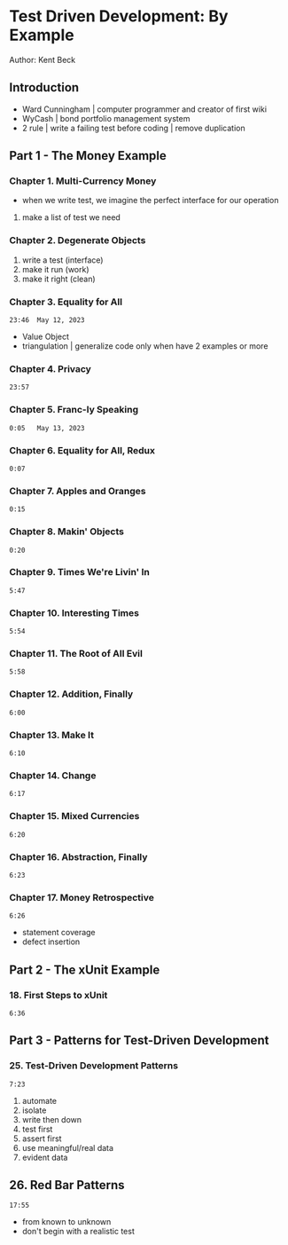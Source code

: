 # Test Driven Development: By Example

Author: Kent Beck

## Introduction

- Ward Cunningham | computer programmer and creator of first wiki
- WyCash | bond portfolio management system
- 2 rule | write a failing test before coding | remove duplication

## Part 1 - The Money Example

### Chapter 1. Multi-Currency Money

- when we write test, we imagine the perfect interface for our operation

1. make a list of test we need

### Chapter 2. Degenerate Objects

1. write a test (interface)
2. make it run (work)
3. make it right (clean)

### Chapter 3. Equality for All

`23:46  May 12, 2023`

- Value Object
- triangulation | generalize code only when have 2 examples or more

### Chapter 4. Privacy

`23:57`

### Chapter 5. Franc-ly Speaking

`0:05   May 13, 2023`

### Chapter 6. Equality for All, Redux

`0:07`

### Chapter 7. Apples and Oranges

`0:15`

### Chapter 8. Makin' Objects

`0:20`

### Chapter 9. Times We're Livin' In

`5:47`

### Chapter 10. Interesting Times

`5:54`

### Chapter 11. The Root of All Evil

`5:58`

### Chapter 12. Addition, Finally

`6:00`

### Chapter 13. Make It

`6:10`

### Chapter 14. Change

`6:17`

### Chapter 15. Mixed Currencies

`6:20`

### Chapter 16. Abstraction, Finally

`6:23`

### Chapter 17. Money Retrospective

`6:26`

- statement coverage
- defect insertion

## Part 2 - The xUnit Example

### 18. First Steps to xUnit

`6:36`

## Part 3 - Patterns for Test-Driven Development

### 25. Test-Driven Development Patterns

`7:23`

1. automate
2. isolate
3. write then down
4. test first
5. assert first
6. use meaningful/real data
7. evident data

## 26. Red Bar Patterns

`17:55`

- from known to unknown
- don't begin with a realistic test
